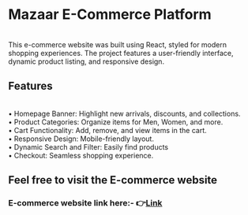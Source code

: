 <h1>Mazaar E-Commerce Platform</h1>
<br>
This e-commerce website was built using React, styled for modern shopping experiences. The project features a user-friendly interface, dynamic product listing, and responsive design.
<br>
<h2>Features</h2>
<br>
• Homepage Banner: Highlight new arrivals, discounts, and collections.<br>
• Product Categories: Organize items for Men, Women, and more.<br>
• Cart Functionality: Add, remove, and view items in the cart.<br>
• Responsive Design: Mobile-friendly layout.<br>
• Dynamic Search and Filter: Easily find products<br>
• Checkout: Seamless shopping experience.<br>
<h2>Feel free to visit the E-commerce website</h2>
<h3> E-commerce website link here:-
👉<a href="https://ecommerceplatformusingreact.netlify.app/" target="_blank">Link</a>
</h3>
